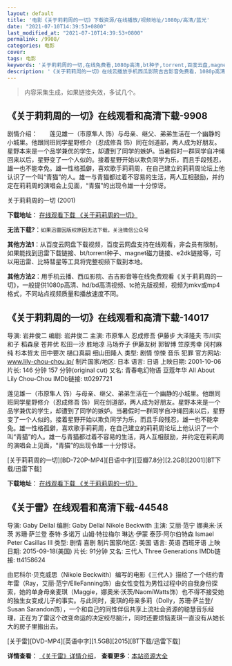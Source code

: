 ```yaml
---
layout: default
title: '电影《关于莉莉周的一切》下载资源/在线播放/视频地址/1080p/高清/蓝光'
date: "2021-07-10T14:39:53+0800"
last_modified_at: "2021-07-10T14:39:53+0800"
permalink: /9908/
categories: 电影
cover:
tags: 电影
keywords: '关于莉莉周的一切,在线免费看,1080p高清,bt种子,torrent,百度云盘,magnet,磁力链,迅雷下载资源'
description: '《关于莉莉周的一切》在线云播放手机西瓜影院吉吉影音免费看，1080p高清bd/hd未删减完整版和tc抢先枪版，mkv/mp4格式，附带bt/torrent种子、magnet/磁力链、百度云盘、网盘资源迅雷下载链接'
---
```


>内容采集生成，如果链接失效，多试几个。


## 《关于莉莉周的一切》在线观看和高清下载-9908

剧情介绍：　　莲见雄一（市原隼人 饰）与母亲、继父、弟弟生活在一个幽静的小城里。他跟同班同学星野修介（忍成修吾 饰）同在剑道部，两人成为好朋友。星野本来是一个品学兼优的学生，却遭到了同学的嫉妒。当暑假时一群同学自冲绳回来以后，星野变了一个人似的。接着星野开始以欺负同学为乐，而且手段残忍，雄一也不能幸免。雄一性格孤僻，喜欢歌手莉莉周，在自己建立的莉莉周论坛上他认识了一个叫“青猫”的人。雄一与青猫都过着不容易的生活，两人互相鼓励，并约定在莉莉周的演唱会上见面，“青猫”的出现令雄一十分惊讶。


关于莉莉周的一切 (2001)

**下载地址**： [在线观看下载 《关于莉莉周的一切》](https://www.btbtdy.me/btdy/dy8882.html) 


**无法下载?**：`如果迅雷因版权原因无法下载，关注微信公众号 `

**其他方法1**：从百度云网盘下载视频，百度云网盘支持在线观看，非会员有限制，如果能找到迅雷下载链接、bt/torrent种子、magnet磁力链接、e2dk链接等，可以用迅雷、比特彗星等工具将完整视频下载到本地。

**其他方法2**：用手机云播、西瓜影院、吉吉影音等在线免费观看《关于莉莉周的一切》，一般提供1080p高清、hd/bd高清视频、tc抢先版视频，视频为mkv或mp4格式，不同站点视频质量和播放速度不同。


## 《关于莉莉周的一切》在线观看和高清下载-14017

导演: 岩井俊二 编剧: 岩井俊二 主演: 市原隼人 忍成修吾 伊藤步 大泽隆夫 市川实和子 稻森泉 苍井优 松田一沙 胜地凉 马场乔子 伊藤友树 郭智博 笠原秀幸 冈村麻纯 杉本哲太 田中要次 樋口真嗣 细山田隆人 类型: 剧情 惊悚 音乐 犯罪 官方网站: www.lily-chou-chou.jp/ 制片国家/地区: 日本 语言: 日语 上映日期: 2001-10-06 片长: 146 分钟 157 分钟(original cut) 又名: 青春电幻物语 豆蔻年华 All About Lily Chou-Chou IMDb链接: tt0297721

莲见雄一（市原隼人 饰）与母亲、继父、弟弟生活在一个幽静的小城里。他跟同班同学星野修介（忍成修吾 饰）同在剑道部，两人成为好朋友。星野本来是一个品学兼优的学生，却遭到了同学的嫉妒。当暑假时一群同学自冲绳回来以后，星野变了一个人似的。接着星野开始以欺负同学为乐，而且手段残忍，雄一也不能幸免。雄一性格孤僻，喜欢歌手莉莉周，在自己建立的莉莉周论坛上他认识了一个叫“青猫”的人。雄一与青猫都过着不容易的生活，两人互相鼓励，并约定在莉莉周的演唱会上见面，“青猫”的出现令雄一十分惊讶。


[关于莉莉周的一切][BD-720P-MP4][日语中字][豆瓣7.8分][2.2GB][2001][BT下载/迅雷下载]

**下载地址**： [在线观看下载 《关于莉莉周的一切》](https://www.btdx8.com/torrent/all_about_lily_chou-chou_2001.html) 


## 《关于雷》在线观看和高清下载-44548

导演: Gaby Dellal 编剧: Gaby Dellal Nikole Beckwith 主演: 艾丽·范宁 娜奥米·沃茨 苏珊·萨兰登 泰特·多诺万 山姆·特拉梅尔 琳达·伊蒙 泰莎·阿尔伯特森 Ismael Peter Casillas III 类型: 剧情 喜剧 制片国家/地区: 美国 语言: 英语 西班牙语 上映日期: 2015-09-18(美国) 片长: 91分钟 又名: 三代人 Three Generations IMDb链接: tt4158624

由尼科尔·贝克威思（Nikole Beckwith）编写的电影《三代人》描绘了一个纽约青年雷（Ray，艾丽·范宁/ElleFanning饰）由女性变性为男性过程中的自我身份探索，她的单身母亲麦琪（Maggie，娜奥米·沃茨/NaomiWatts饰）也不得不接受她的独生女变成儿子的事实。与此同时，麦琪的母亲多莉（Dolly，苏珊·萨兰登/ Susan Sarandon饰），一个和自己的同性伴侣共享上流社会资源的聪慧音乐经理，正在为了雷这个改变命运的决定绞尽脑汁，同时还要烦恼麦琪一直没有从她长大的房子里搬出去。


[关于雷][DVD-MP4][英语中字][1.5GB][2015][BT下载/迅雷下载]

**详情查看**： [《关于雷》详情介绍](/movie/44548/)， **查看更多**：[本站资源大全](/movie/t/all/)


